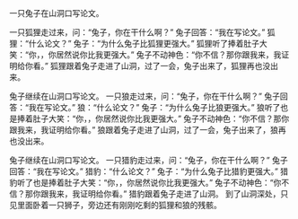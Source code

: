 一只兔子在山洞口写论文。

一只狐狸走过来，问：“兔子，你在干什么啊？”
兔子回答：“我在写论文。”
狐狸：“什么论文？”
兔子：“为什么兔子比狐狸更强大。”
狐狸听了捧着肚子大笑：“你，，你居然说你比我更强大。”
兔子不动神色：“你不信？那你跟我来，我证明给你看。”
狐狸跟着兔子走进了山洞，过了一会，兔子出来了，狐狸再也没出来。

兔子继续在山洞口写论文。
一只狼走过来，问：“兔子，你在干什么啊？”
兔子回答：“我在写论文。”
狼：“什么论文？”
兔子：“为什么兔子比狼更强大。”
狼听了也是捧着肚子大笑：“你，，你居然说你比我更强大。”
兔子不动神色：“你不信？那你跟我来，我证明给你看。”
狼跟着兔子走进了山洞，过了一会，兔子出来了，狼再也没出来。

兔子继续在山洞口写论文。
一只猎豹走过来，问：“兔子，你在干什么啊？”
兔子回答：“我在写论文。”
猎豹：“什么论文？”
兔子：“为什么兔子比猎豹更强大。”
猎豹听了也是捧着肚子大笑：“你，，你居然说你比我更强大。”
兔子不动神色：“你不信？那你跟我来，我证明给你看。”
猎豹跟着兔子走进了山洞。
到了山洞深处，只见里面卧着一只狮子，旁边还有刚刚吃剩的狐狸和狼的残骸。